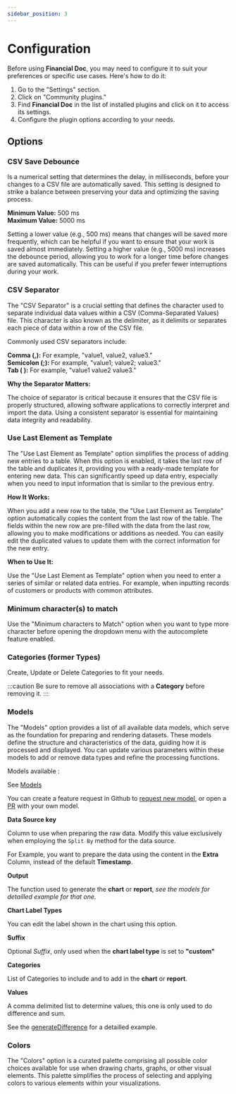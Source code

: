 ```yaml
---
sidebar_position: 3
---
```


# Configuration

Before using **Financial Doc**, you may need to configure it to suit your preferences or specific use cases. Here's how to do it:

1. Go to the "Settings" section.
2. Click on "Community plugins."
3. Find **Financial Doc** in the list of installed plugins and click on it to access its settings.
4. Configure the plugin options according to your needs.

## Options

### CSV Save Debounce

Is a numerical setting that determines the delay, in milliseconds, before your changes to a CSV file are automatically saved. This setting is designed to strike a balance between preserving your data and optimizing the saving process.

**Minimum Value:** 500 ms  
**Maximum Value:** 5000 ms

Setting a lower value (e.g., 500 ms) means that changes will be saved more frequently, which can be helpful if you want to ensure that your work is saved almost immediately.
Setting a higher value (e.g., 5000 ms) increases the debounce period, allowing you to work for a longer time before changes are saved automatically. This can be useful if you prefer fewer interruptions during your work.

### CSV Separator

The "CSV Separator" is a crucial setting that defines the character used to separate individual data values within a CSV (Comma-Separated Values) file. This character is also known as the delimiter, as it delimits or separates each piece of data within a row of the CSV file.

Commonly used CSV separators include:

**Comma (,):** For example, "value1, value2, value3."  
**Semicolon (;):** For example, "value1; value2; value3."  
**Tab ( ):** For example, "value1 value2 value3."

**Why the Separator Matters:**

The choice of separator is critical because it ensures that the CSV file is properly structured, allowing software applications to correctly interpret and import the data. Using a consistent separator is essential for maintaining data integrity and readability.

### Use Last Element as Template

The "Use Last Element as Template" option simplifies the process of adding new entries to a table. When this option is enabled, it takes the last row of the table and duplicates it, providing you with a ready-made template for entering new data. This can significantly speed up data entry, especially when you need to input information that is similar to the previous entry.

**How It Works:**

When you add a new row to the table, the "Use Last Element as Template" option automatically copies the content from the last row of the table.
The fields within the new row are pre-filled with the data from the last row, allowing you to make modifications or additions as needed.
You can easily edit the duplicated values to update them with the correct information for the new entry.

**When to Use It:**

Use the "Use Last Element as Template" option when you need to enter a series of similar or related data entries. For example, when inputting records of customers or products with common attributes.

### Minimum character(s) to match

Use the "Minimum characters to Match" option when you want to type more character before opening the dropdown menu with the autocomplete feature enabled.

### Categories (former Types)

Create, Update or Delete Categories to fit your needs.

:::caution
Be sure to remove all associations with a **Category** before removing it.
:::

### Models

The "Models" option provides a list of all available data models, which serve as the foundation for preparing and rendering datasets. These models define the structure and characteristics of the data, guiding how it is processed and displayed. You can update various parameters within these models to add or remove data types and refine the processing functions.

Models available :

See [Models](./models)

You can create a feature request in Github to [request new model](https://github.com/yet-another-tool/obsidian-findoc/issues/new), or open a [PR](https://github.com/yet-another-tool/obsidian-findoc/pulls) with your own model.

**Data Source key**

Column to use when preparing the raw data. Modify this value exclusively when employing the `Split By` method for the data source.

For Example, you want to prepare the data using the content in the **Extra** Column, instead of the default **Timestamp**.

**Output**

The function used to generate the **chart** or **report**, _see the models for detailled example for that one._

**Chart Label Types**

You can edit the label shown in the chart using this option.

**Suffix**

Optional _Suffix_, only used when the **chart label type** is set to **"custom"**

**Categories**

List of Categories to include and to add in the **chart** or **report**.

**Values**

A comma delimited list to determine values, this one is only used to do difference and sum.

See the [generateDifference](./models/incomeMinusExpensesByYearMonth) for a detailled example.

### Colors

The "Colors" option is a curated palette comprising all possible color choices available for use when drawing charts, graphs, or other visual elements. This palette simplifies the process of selecting and applying colors to various elements within your visualizations.
